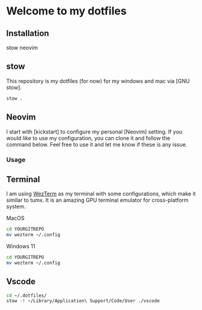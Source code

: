 # Welcome to my dotfiles

## Installation
stow
neovim

## stow

This repository is my dotfiles (for now) for my windows and mac via [GNU stow].


```bash
stow .
```

## Neovim
I start with [kickstart] to configure my personal [Neovim] setting. If you would like to use my configuration, you can clone it and follow the command below. Feel free to use it and let me know if these is any issue.

### Usage
## Terminal
I am using [WezTerm](https://wezfurlong.org/wezterm/) as my terminal with some configurations, which make it similar to tumx. It is an amazing GPU terminal emulator for cross-platform system.

MacOS

```bash
cd YOURGITREPO
mv wezterm ~/.config
```

Windows 11

```bash
cd YOURGITREPO
mv wezterm ~/.config
```

## Vscode

```bash
cd ~/.dotfiles/
stow -t ~/Library/Application\ Support/Code/User ./vscode

```

<!-- Plugins:
vim
editorConfig
Error Lens

custom CSS and JS
nord theme
TODO V2
WhichKey

vsnetrew
FindInFaster
OpenInExternalApp

Prettier -->



<!-- ## Emacs

```bash
# add the submodule
git submodule add https://github.com/WeiTing1991/wtemacs.git .emacs.d

git submodule update --init --recursive

git submodule update --remote --merge

```
Please find more information [here](./Emacs.org).

## Zed
please find more infomation [here](). -->
